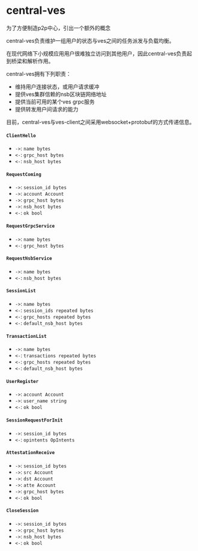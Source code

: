 # central-ves

为了方便制造p2p中心，引出一个额外的概念

central-ves负责维护一组用户的状态与ves之间的任务派发与负载均衡。

在现代网络下小规模应用用户很难独立访问到其他用户，因此central-ves负责起到桥梁和解析作用。

central-ves拥有下列职责：

- 维持用户连接状态，或用户请求缓冲
- 提供ves集群信赖的nsb区块链网络地址
- 提供当前可用的某个ves grpc服务
- 提供转发用户间请求的能力

目前，central-ves与ves-client之间采用websocket+protobuf的方式传递信息。

#### `ClientHello`

- `->`: `name bytes`
- `<-`: `grpc_host bytes`
- `<-`: `nsb_host bytes`

#### `RequestComing`

- `->`: `session_id bytes`
- `->`: `account Account`
- `->`: `grpc_host bytes`
- `->`: `nsb_host bytes`
- `<-`: `ok bool`

#### `RequestGrpcService`
- `->`: `name bytes`
- `<-`: `grpc_host bytes`

#### `RequestNsbService`
- `->`: `name bytes`
- `<-`: `nsb_host bytes`

#### `SessionList`
- `->`: `name bytes`
- `<-`: `session_ids repeated bytes`
- `<-`: `grpc_hosts repeated bytes`
- `<-`: `default_nsb_host bytes`

#### `TransactionList`
- `->`: `name bytes`
- `<-`: `transactions repeated bytes`
- `<-`: `grpc_hosts repeated bytes`
- `<-`: `default_nsb_host bytes`

#### `UserRegister`
- `->`: `account Account`
- `->`: `user_name string`
- `<-`: `ok bool`

#### `SessionRequestForInit`
- `->`: `session_id bytes`
- `<-`: `opintents OpIntents`

#### `AttestationReceive`
- `->`: `session_id bytes`
- `->`: `src Account`
- `->`: `dst Account`
- `->`: `atte Account`
- `->`: `grpc_host bytes`
- `<-`: `ok bool`

#### `CloseSession`
- `->`: `session_id bytes`
- `->`: `grpc_host bytes`
- `->`: `nsb_host bytes`
- `<-`: `ok bool`

